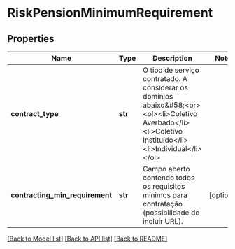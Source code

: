 # RiskPensionMinimumRequirement

## Properties
Name | Type | Description | Notes
------------ | ------------- | ------------- | -------------
**contract_type** | **str** | O tipo de serviço contratado. A considerar os domínios abaixo&amp;#58;&lt;br&gt;&lt;ol&gt;&lt;li&gt;Coletivo Averbado&lt;/li&gt;&lt;li&gt;Coletivo Instituído&lt;/li&gt;&lt;li&gt;Individual&lt;/li&gt;&lt;/ol&gt; | 
**contracting_min_requirement** | **str** | Campo aberto contendo todos os requisitos mínimos para contratação (possibilidade de incluir URL). | [optional] 

[[Back to Model list]](../README.md#documentation-for-models) [[Back to API list]](../README.md#documentation-for-api-endpoints) [[Back to README]](../README.md)

